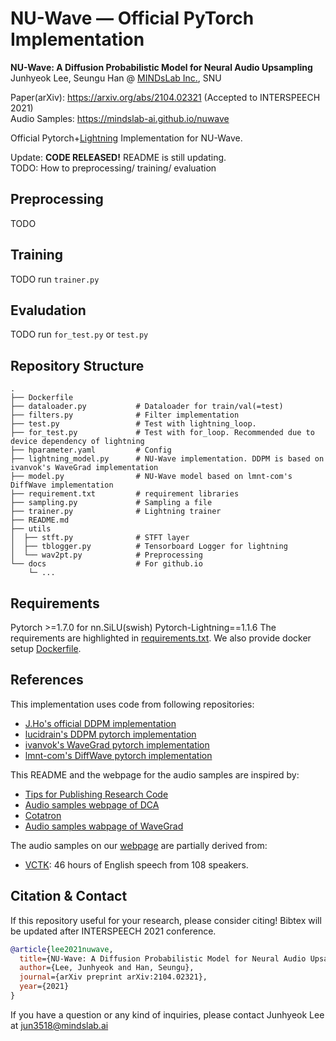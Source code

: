 # NU-Wave &mdash; Official PyTorch Implementation

**NU-Wave: A Diffusion Probabilistic Model for Neural Audio Upsampling**<br>
Junhyeok Lee, Seungu Han @ [MINDsLab Inc.](https://github.com/mindslab-ai), SNU

Paper(arXiv): https://arxiv.org/abs/2104.02321 (Accepted to INTERSPEECH 2021)<br>
Audio Samples: https://mindslab-ai.github.io/nuwave<br>

Official Pytorch+[Lightning](https://github.com/PyTorchLightning/pytorch-lightning) Implementation for NU-Wave.<br>

Update: **CODE RELEASED!** README is still updating.<br>
TODO: How to preprocessing/ training/ evaluation

## Preprocessing
TODO

## Training
TODO
run `trainer.py`

## Evaludation
TODO
run `for_test.py` or `test.py`

## Repository Structure
```
.
├── Dockerfile				
├── dataloader.py			# Dataloader for train/val(=test)
├── filters.py				# Filter implementation
├── test.py					# Test with lightning_loop.
├── for_test.py				# Test with for_loop. Recommended due to device dependency of lightning
├── hparameter.yaml			# Config
├── lightning_model.py		# NU-Wave implementation. DDPM is based on ivanvok's WaveGrad implementation
├── model.py				# NU-Wave model based on lmnt-com's DiffWave implementation
├── requirement.txt         # requirement libraries
├── sampling.py             # Sampling a file
├── trainer.py              # Lightning trainer
├── README.md
├── utils
│  ├── stft.py              # STFT layer
│  ├── tblogger.py          # Tensorboard Logger for lightning
│  └── wav2pt.py            # Preprocessing
└── docs                    # For github.io
    └─ ...
```

## Requirements
Pytorch >=1.7.0 for nn.SiLU(swish)
Pytorch-Lightning==1.1.6
The requirements are highlighted in [requirements.txt](./requirements.txt).
We also provide docker setup [Dockerfile](./Dockerfile).

## References
This implementation uses code from following repositories:
- [J.Ho's official DDPM implementation](https://github.com/hojonathanho/diffusion)
- [lucidrain's DDPM pytorch implementation](https://github.com/lucidrains/denoising-diffusion-pytorch)
- [ivanvok's WaveGrad pytorch implementation](https://github.com/ivanvovk/WaveGrad)
- [lmnt-com's DiffWave pytorch implementation](https://github.com/lmnt-com/diffwave)

This README and the webpage for the audio samples are inspired by:
- [Tips for Publishing Research Code](https://github.com/paperswithcode/releasing-research-code)
- [Audio samples webpage of DCA](https://google.github.io/tacotron/publications/location_relative_attention/)
- [Cotatron](https://github.com/mindslab-ai/cotatron/)
- [Audio samples wabpage of WaveGrad](https://wavegrad.github.io)

The audio samples on our [webpage](https://mindslab-ai.github.io/nuwave/) are partially derived from:
- [VCTK](https://datashare.ed.ac.uk/handle/10283/3443): 46 hours of English speech from 108 speakers.

## Citation & Contact
If this repository useful for your research, please consider citing!
Bibtex will be updated after INTERSPEECH 2021 conference.
```bib
@article{lee2021nuwave,
  title={NU-Wave: A Diffusion Probabilistic Model for Neural Audio Upsampling},
  author={Lee, Junhyeok and Han, Seungu},
  journal={arXiv preprint arXiv:2104.02321},
  year={2021}
}
```
If you have a question or any kind of inquiries, please contact Junhyeok Lee at [jun3518@mindslab.ai](mailto:jun3518@mindslab.ai)
